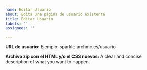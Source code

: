 ```yaml
---
name: Editar Usuario
about: Edita una página de usuario existente
title: Editar Usuario
labels: ''
assignees: ''

---
```


**URL de usuario:**
Ejemplo: sparkle.archmc.es/usuario

**Archivo zip con el HTML y/o el CSS nuevos:**
A clear and concise description of what you want to happen.
